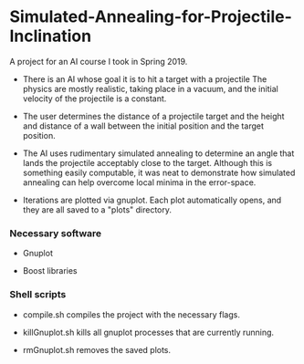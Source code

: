 # Simulated-Annealing-for-Projectile-Inclination
A project for an AI course I took in Spring 2019.

- There is an AI whose goal it is to hit a target with a projectile The physics are mostly realistic, taking place in a vacuum, and the initial velocity of the projectile is a constant.

- The user determines the distance of a projectile target and the height and distance of a wall between the initial position and the target position.

- The AI uses rudimentary simulated annealing to determine an angle that lands the projectile acceptably close to the target. Although this is something easily computable, it was neat to demonstrate how simulated annealing can help overcome local minima in the error-space.

- Iterations are plotted via gnuplot. Each plot automatically opens, and they are all saved to a "plots" directory.

### Necessary software ###
- Gnuplot

- Boost libraries

### Shell scripts ###
- compile.sh compiles the project with the necessary flags.

- killGnuplot.sh kills all gnuplot processes that are currently running.

- rmGnuplot.sh removes the saved plots.
